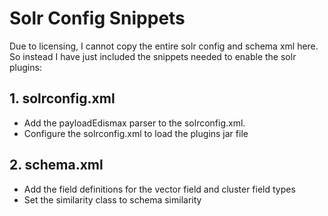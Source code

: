 # Solr Config Snippets

Due to licensing, I cannot copy the entire solr config and schema xml here. So instead I have just included the snippets needed to enable the solr plugins:

## 1. **solrconfig.xml**
 - Add the payloadEdismax parser to the solrconfig.xml.
 - Configure the solrconfig.xml to load the plugins jar file

## 2. **schema.xml**
 - Add the field definitions for the vector field and cluster field types
 - Set the similarity class to schema similarity
